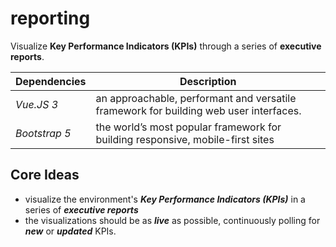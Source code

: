 # reporting
Visualize **Key Performance Indicators (KPIs)** through a series of **executive reports**.

| Dependencies  | Description |
| ----------- | ----------- |
| *Vue.JS 3*      | an approachable, performant and versatile framework for building web user interfaces. |
| *Bootstrap 5*   | the world’s most popular framework for building responsive, mobile-first sites        |

## Core Ideas
- visualize the environment's **_Key Performance Indicators (KPIs)_** in a series of **_executive reports_**
- the visualizations should be as **_live_** as possible, continuously polling for **_new_** or **_updated_** KPIs.
